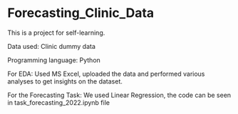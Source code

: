 # Forecasting_Clinic_Data
This is a project for self-learning.  

Data used: Clinic dummy data  

Programming language: Python  

For EDA: Used MS Excel, uploaded the data and performed various analyses to get insights on the dataset.  

For the Forecasting Task: We used Linear Regression, the code can be seen in task_forecasting_2022.ipynb file

